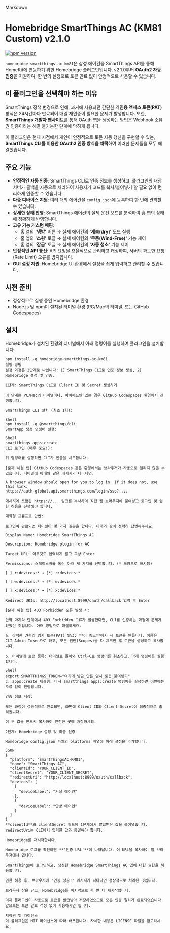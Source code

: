 Markdown
# Homebridge SmartThings AC (KM81 Custom) v2.1.0

[![npm version](https://badge.fury.io/js/homebridge-smartthings-ac-km81.svg)](https://badge.fury.io/js/homebridge-smartthings-ac-km81)

`homebridge-smartthings-ac-km81`은 삼성 에어컨을 SmartThings API를 통해 HomeKit에 연동하기 위한 Homebridge 플러그인입니다. v2.1.0부터 **OAuth2 자동 인증**을 지원하여, 한 번의 설정으로 토큰 만료 없이 안정적으로 사용할 수 있습니다.

## 이 플러그인을 선택해야 하는 이유

SmartThings 정책 변경으로 인해, 과거에 사용되던 간단한 **개인용 액세스 토큰(PAT)** 방식은 24시간마다 만료되어 매일 재인증이 필요한 문제가 발생합니다. 또한, **SmartThings 개발자 웹사이트**를 통해 OAuth 앱을 생성하는 방법은 Webhook 소유권 인증이라는 해결 불가능한 단계에 막히게 됩니다.

이 플러그인은 현재 시점에서 개인이 안정적으로 토큰 자동 갱신을 구현할 수 있는, **SmartThings CLI를 이용한 OAuth2 인증 방식을 채택**하여 이러한 문제들을 모두 해결했습니다.

## 주요 기능

* **안정적인 자동 인증**: SmartThings CLI로 인증 정보를 생성하고, 플러그인의 내장 서버가 콜백을 자동으로 처리하여 사용자가 코드를 복사/붙여넣기 할 필요 없이 편리하게 인증할 수 있습니다.
* **다중 디바이스 지원**: 여러 대의 에어컨을 `config.json`에 등록하여 한 번에 관리할 수 있습니다.
* **상세한 상태 반영**: SmartThings 에어컨의 실제 운전 모드를 분석하여 홈 앱의 상태에 정확하게 반영합니다.
* **고유 기능 커스텀 매핑**:
    * 홈 앱의 **'냉방'** 버튼 → 실제 에어컨의 **'제습(dry)'** 모드 실행
    * 홈 앱의 **'스윙'** 토글 → 실제 에어컨의 **'무풍(Wind-Free)'** 기능 제어
    * 홈 앱의 **'잠금'** 토글 → 실제 에어컨의 **'자동 청소'** 기능 제어
* **안정적인 API 통신**: API 요청을 효율적으로 관리하고 캐싱하여, 서버의 과도한 요청(Rate Limit) 오류를 방지합니다.
* **GUI 설정 지원**: Homebridge UI 환경에서 설정을 쉽게 입력하고 관리할 수 있습니다.

## 사전 준비

* 정상적으로 실행 중인 Homebridge 환경
* Node.js 및 npm이 설치된 터미널 환경 (PC/Mac의 터미널, 또는 GitHub Codespaces)

## 설치

Homebridge가 설치된 환경의 터미널에서 아래 명령어를 실행하여 플러그인을 설치합니다.

```shell
npm install -g homebridge-smartthings-ac-km81
설정 방법
설정 과정은 2단계로 나뉩니다: 1) SmartThings CLI로 인증 정보 생성, 2) Homebridge 설정 및 인증.

1단계: SmartThings CLI로 Client ID 및 Secret 생성하기

이 단계는 PC/Mac의 터미널이나, 아이패드만 있는 경우 GitHub Codespaces 환경에서 진행합니다.

SmartThings CLI 설치 (최초 1회):

Shell
npm install -g @smartthings/cli
SmartApp 생성 명령어 실행:

Shell
smartthings apps:create
CLI 로그인 (매우 중요!):

위 명령어를 실행하면 CLI가 인증을 시도합니다.

[문제 해결 팁] GitHub Codespaces 같은 환경에서는 브라우저가 자동으로 열리지 않을 수 있습니다. 터미널에 아래와 같은 메시지가 나타나면,

A browser window should open for you to log in. If it does not, use this link:
https://auth-global.api.smartthings.com/login/sso?....

메시지에 포함된 https://... 링크를 복사하여 직접 웹 브라우저에 붙여넣고 로그인 및 권한 허용을 진행해야 합니다.

대화형 프롬프트 답변:

로그인이 완료되면 터미널이 몇 가지 질문을 합니다. 아래와 같이 정확히 답변해주세요.

Display Name: Homebridge SmartThings AC

Description: Homebridge plugin for AC

Target URL: 아무것도 입력하지 말고 그냥 Enter

Permissions: 스페이스바를 눌러 아래 세 가지를 선택합니다. (* 모양으로 표시됨)

[ ] r:devices:* → [*] r:devices:*

[ ] w:devices:* → [*] w:devices:*

[ ] x:devices:* → [*] x:devices:*

Redirect URIs: http://localhost:8999/oauth/callback 입력 후 Enter

[문제 해결 팁] 403 Forbidden 오류 발생 시:

만약 마지막 단계에서 403 Forbidden 오류가 발생한다면, CLI를 인증하는 과정에 문제가 있었던 것입니다. 아래 방법으로 해결하세요.

a. 강력한 권한의 임시 토큰(PAT) 발급: **이 링크**에서 새 토큰을 만듭니다. 이름은 CLI-Admin-Token으로 하고, 모든 권한(Scopes)을 다 체크한 후 토큰을 생성하고 복사합니다.

b. 터미널에 토큰 등록: 터미널로 돌아와 Ctrl+C로 명령어를 취소하고, 아래 명령어를 실행합니다.

Shell
export SMARTTHINGS_TOKEN="여기에_방금_만든_임시_토큰_붙여넣기"
c. apps:create 재실행: 다시 smartthings apps:create 명령어를 실행하면 이번에는 오류 없이 진행됩니다.

인증 정보 저장:

모든 과정이 성공적으로 완료되면, 화면에 Client ID와 Client Secret이 최종적으로 출력됩니다.

이 두 값을 반드시 복사하여 안전한 곳에 저장하세요.

2단계: Homebridge 설정 및 최종 인증

Homebridge config.json 파일의 platforms 배열에 아래 설정을 추가합니다.

JSON
{
  "platform": "SmartThingsAC-KM81",
  "name": "SmartThings AC",
  "clientId": "YOUR_CLIENT_ID",
  "clientSecret": "YOUR_CLIENT_SECRET",
  "redirectUri": "http://localhost:8999/oauth/callback",
  "devices": [
    {
      "deviceLabel": "거실 에어컨"
    },
    {
      "deviceLabel": "안방 에어컨"
    }
  ]
}
**clientId**와 clientSecret 필드에 1단계에서 발급받은 값을 붙여넣습니다. redirectUri는 CLI에서 입력한 값과 동일해야 합니다.

Homebridge를 재시작합니다.

Homebridge 로그를 확인하면 **'인증 URL'**이 나타납니다. 이 URL을 복사하여 웹 브라우저에서 엽니다.

SmartThings에 로그인하고, 생성한 Homebridge SmartThings AC 앱에 대한 권한을 허용합니다.

권한 허용 후, 브라우저에 "인증 성공!" 메시지가 나타나면 정상적으로 처리된 것입니다.

브라우저 창을 닫고, Homebridge를 마지막으로 한 번 더 재시작합니다.

이제 플러그인이 자동으로 토큰을 발급받아 저장하였으므로 모든 인증 절차가 완료되었습니다. 앞으로는 토큰 만료 걱정 없이 사용하시면 됩니다.

저작권 및 라이선스
이 플러그인은 MIT 라이선스에 따라 배포됩니다. 자세한 내용은 LICENSE 파일을 참고하세요.
